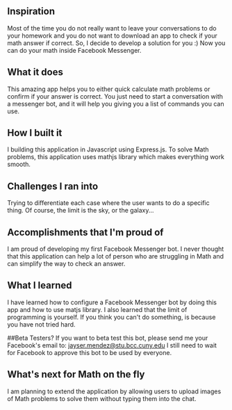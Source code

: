 ## Inspiration
Most of the time you do not really want to leave your conversations to do your homework and you do not want to download an app to check if your math answer if correct. So, I decide to develop a solution for you :) Now you can do your math inside Facebook Messenger.

## What it does
This amazing app helps you to either quick calculate math problems or confirm if your answer is correct. You just need to start a conversation with a messenger bot, and it will help you giving you a list of commands you can use.

## How I built it
I building this application in Javascript using Express.js. To solve Math problems, this application uses mathjs library which makes everything work smooth.

## Challenges I ran into
Trying to differentiate each case where the user wants to do a specific thing. Of course, the limit is the sky, or the galaxy...

## Accomplishments that I'm proud of
I am proud of developing my first Facebook Messenger bot. I never thought that this application can help a lot of person who are struggling in Math and can simplify the way to check an answer.

## What I learned
I have learned how to configure a Facebook Messenger bot by doing this app and how to use matjs library. I also learned that the limit of programming is yourself. If you think you can't do something, is because you have not tried hard.

##Beta Testers?
If you want to beta test this bot, please send me your Facebook's email to: jayser.mendez@stu.bcc.cuny.edu
I still need to wait for Facebook to approve this bot to be used by everyone.

## What's next for Math on the fly
I am planning to extend the application by allowing users to upload images of Math problems to solve them without typing them into the chat.
